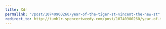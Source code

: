 ```yaml
---
title: Xdr
permalink: "/post/10740900260/year-of-the-tiger-st-vincent-the-new-st"
redirect_to: http://tumblr.spencertweedy.com/post/10740900260/year-of-the-tiger-st-vincent-the-new-st
---
```


